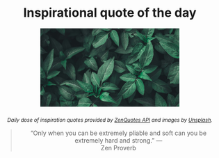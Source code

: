 
<div align="center">

# Inspirational quote of the day

<img src="./data/photo.jpeg" alt="Beautiful nature photo" width="320" height="180">

<sub><i>Daily dose of inspiration quotes provided by [ZenQuotes API](https://zenquotes.io/) and images by [Unsplash](https://unsplash.com/).</i></sub>


<blockquote>&ldquo;Only when you can be extremely pliable and soft can you be extremely hard and strong.&rdquo; &mdash; <footer>Zen Proverb</footer></blockquote>

</div>
